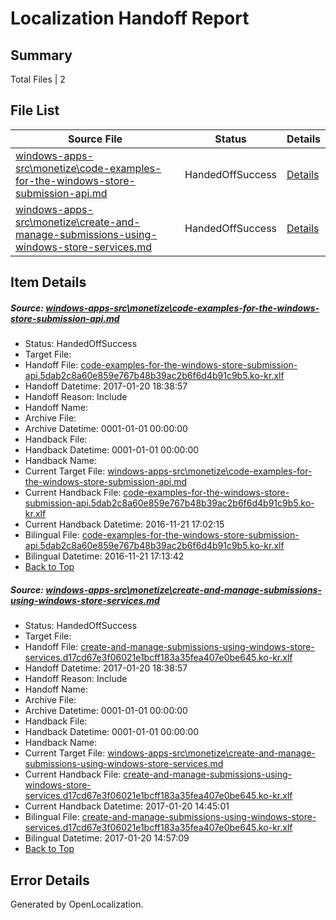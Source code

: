 # <a name='report-top'></a> Localization Handoff Report

## Summary
 Total Files | 2

## File List
 Source File | Status | Details 
 ----------- | ------ | ------- 
 [windows-apps-src\monetize\code-examples-for-the-windows-store-submission-api.md](https://cpubwin.visualstudio.com/windows-uwp/_git/windows-uwp/commit/81534b8f4cc4ae5a55b0de2c03bb96047e5eedaf?path=windows-apps-src%2Fmonetize%2Fcode-examples-for-the-windows-store-submission-api.md&_a=contents) | HandedOffSuccess | [Details](#b4b81217fb5f6bf632d6b7a15d2bdeb61c5626165150)
 [windows-apps-src\monetize\create-and-manage-submissions-using-windows-store-services.md](https://cpubwin.visualstudio.com/windows-uwp/_git/windows-uwp/commit/81534b8f4cc4ae5a55b0de2c03bb96047e5eedaf?path=windows-apps-src%2Fmonetize%2Fcreate-and-manage-submissions-using-windows-store-services.md&_a=contents) | HandedOffSuccess | [Details](#b3161c9770d2bda6580a13f47da71e0888cb9bb35379)

## Item Details
##### <a name='b4b81217fb5f6bf632d6b7a15d2bdeb61c5626165150'></a> Source: [windows-apps-src\monetize\code-examples-for-the-windows-store-submission-api.md](https://cpubwin.visualstudio.com/windows-uwp/_git/windows-uwp/commit/81534b8f4cc4ae5a55b0de2c03bb96047e5eedaf?path=windows-apps-src%2Fmonetize%2Fcode-examples-for-the-windows-store-submission-api.md&_a=contents)
* Status: HandedOffSuccess
* Target File: 
* Handoff File: [code-examples-for-the-windows-store-submission-api.5dab2c8a60e859e767b48b39ac2b6f6d4b91c9b5.ko-kr.xlf](https://cpubwin.visualstudio.com/windows-uwp/_git/WDCLib.handoff/commit/cbbbb99d46a3affdc604e4ead3ab8492596e0412?path=ol-handoff%2Fcpubwin%2Fwindows-uwp.ko-kr%2Fmaster%2Fcode-examples-for-the-windows-store-submission-api.5dab2c8a60e859e767b48b39ac2b6f6d4b91c9b5.ko-kr.xlf&_a=contents)
* Handoff Datetime: 2017-01-20 18:38:57
* Handoff Reason: Include
* Handoff Name: 
* Archive File: 
* Archive Datetime: 0001-01-01 00:00:00
* Handback File: 
* Handback Datetime: 0001-01-01 00:00:00
* Handback Name: 
* Current Target File: [windows-apps-src\monetize\code-examples-for-the-windows-store-submission-api.md](https://cpubwin.visualstudio.com/windows-uwp/_git/windows-uwp.ko-kr/commit/1e3e4899d11d2023cca1537fc5982a2981ee8d89?path=windows-apps-src%2Fmonetize%2Fcode-examples-for-the-windows-store-submission-api.md&_a=contents)
* Current Handback File: [code-examples-for-the-windows-store-submission-api.5dab2c8a60e859e767b48b39ac2b6f6d4b91c9b5.ko-kr.xlf](https://cpubwin.visualstudio.com/windows-uwp/_git/WDCLib.handback/commit/c69d038ba1c122da60b66619023f887f5573da13?path=ol-handback%2Fcpubwin%2Fwindows-uwp.ko-kr%2Fmaster%2Fcode-examples-for-the-windows-store-submission-api.5dab2c8a60e859e767b48b39ac2b6f6d4b91c9b5.ko-kr.xlf&_a=contents)
* Current Handback Datetime: 2016-11-21 17:02:15
* Bilingual File: [code-examples-for-the-windows-store-submission-api.5dab2c8a60e859e767b48b39ac2b6f6d4b91c9b5.ko-kr.xlf](https://cpubwin.visualstudio.com/windows-uwp/_git/WDCLib.handback/commit/c69d038ba1c122da60b66619023f887f5573da13?path=ol-handback%2Fcpubwin%2Fwindows-uwp.ko-kr%2Fmaster%2Fcode-examples-for-the-windows-store-submission-api.5dab2c8a60e859e767b48b39ac2b6f6d4b91c9b5.ko-kr.xlf&_a=contents)
* Bilingual Datetime: 2016-11-21 17:13:42
* [Back to Top](#report-top)

##### <a name='b3161c9770d2bda6580a13f47da71e0888cb9bb35379'></a> Source: [windows-apps-src\monetize\create-and-manage-submissions-using-windows-store-services.md](https://cpubwin.visualstudio.com/windows-uwp/_git/windows-uwp/commit/81534b8f4cc4ae5a55b0de2c03bb96047e5eedaf?path=windows-apps-src%2Fmonetize%2Fcreate-and-manage-submissions-using-windows-store-services.md&_a=contents)
* Status: HandedOffSuccess
* Target File: 
* Handoff File: [create-and-manage-submissions-using-windows-store-services.d17cd67e3f06021e1bcff183a35fea407e0be645.ko-kr.xlf](https://cpubwin.visualstudio.com/windows-uwp/_git/WDCLib.handoff/commit/cbbbb99d46a3affdc604e4ead3ab8492596e0412?path=ol-handoff%2Fcpubwin%2Fwindows-uwp.ko-kr%2Fmaster%2Fcreate-and-manage-submissions-using-windows-store-services.d17cd67e3f06021e1bcff183a35fea407e0be645.ko-kr.xlf&_a=contents)
* Handoff Datetime: 2017-01-20 18:38:57
* Handoff Reason: Include
* Handoff Name: 
* Archive File: 
* Archive Datetime: 0001-01-01 00:00:00
* Handback File: 
* Handback Datetime: 0001-01-01 00:00:00
* Handback Name: 
* Current Target File: [windows-apps-src\monetize\create-and-manage-submissions-using-windows-store-services.md](https://cpubwin.visualstudio.com/windows-uwp/_git/windows-uwp.ko-kr/commit/a4d788f0b469c2ee8c42ed0df9ecbc86601d238d?path=windows-apps-src%2Fmonetize%2Fcreate-and-manage-submissions-using-windows-store-services.md&_a=contents)
* Current Handback File: [create-and-manage-submissions-using-windows-store-services.d17cd67e3f06021e1bcff183a35fea407e0be645.ko-kr.xlf](https://cpubwin.visualstudio.com/windows-uwp/_git/WDCLib.handback/commit/eb611c044bb399536d724d430e05ea9a4cab7c71?path=ol-handback%2Fcpubwin%2Fwindows-uwp.ko-kr%2Fmaster%2Fcreate-and-manage-submissions-using-windows-store-services.d17cd67e3f06021e1bcff183a35fea407e0be645.ko-kr.xlf&_a=contents)
* Current Handback Datetime: 2017-01-20 14:45:01
* Bilingual File: [create-and-manage-submissions-using-windows-store-services.d17cd67e3f06021e1bcff183a35fea407e0be645.ko-kr.xlf](https://cpubwin.visualstudio.com/windows-uwp/_git/WDCLib.handback/commit/eb611c044bb399536d724d430e05ea9a4cab7c71?path=ol-handback%2Fcpubwin%2Fwindows-uwp.ko-kr%2Fmaster%2Fcreate-and-manage-submissions-using-windows-store-services.d17cd67e3f06021e1bcff183a35fea407e0be645.ko-kr.xlf&_a=contents)
* Bilingual Datetime: 2017-01-20 14:57:09
* [Back to Top](#report-top)


## Error Details

Generated by OpenLocalization.
